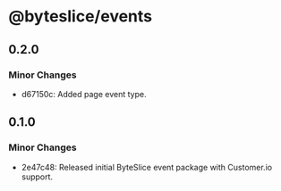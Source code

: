 # @byteslice/events

## 0.2.0

### Minor Changes

- d67150c: Added page event type.

## 0.1.0

### Minor Changes

- 2e47c48: Released initial ByteSlice event package with Customer.io support.

